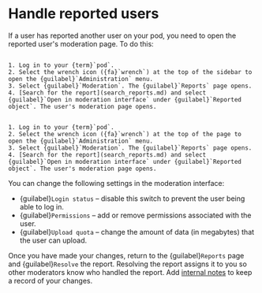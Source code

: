 # Handle reported users

If a user has reported another user on your pod, you need to open the reported user's moderation page. To do this:

```{tabbed} Desktop

1. Log in to your {term}`pod`.
2. Select the wrench icon ({fa}`wrench`) at the top of the sidebar to open the {guilabel}`Administration` menu.
3. Select {guilabel}`Moderation`. The {guilabel}`Reports` page opens.
4. [Search for the report](search_reports.md) and select {guilabel}`Open in moderation interface` under {guilabel}`Reported object`. The user's moderation page opens.

```

```{tabbed} Mobile

1. Log in to your {term}`pod`.
2. Select the wrench icon ({fa}`wrench`) at the top of the page to open the {guilabel}`Administration` menu.
3. Select {guilabel}`Moderation`. The {guilabel}`Reports` page opens.
4. [Search for the report](search_reports.md) and select {guilabel}`Open in moderation interface` under {guilabel}`Reported object`. The user's moderation page opens.

```

You can change the following settings in the moderation interface:

- {guilabel}`Login status` – disable this switch to prevent the user being able to log in.
- {guilabel}`Permissions` – add or remove permissions associated with the user.
- {guilabel}`Upload quota` – change the amount of data (in megabytes) that the user can upload.

Once you have made your changes, return to the {guilabel}`Reports` page and {guilabel}`Resolve` the report. Resolving the report assigns it to you so other moderators know who handled the report. Add [internal notes](internal_notes.md) to keep a record of your changes.
